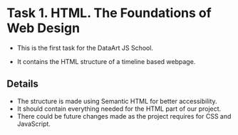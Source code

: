 # Task 1. HTML. The Foundations of Web Design

- This is the first task for the DataArt JS School. 

- It contains the HTML structure of a timeline based webpage.

## Details

- The structure is made using Semantic HTML for better accessibility.
- It should contain everything needed for the HTML part of our project.
- There could be future changes made as the project requires for CSS and JavaScript. 
